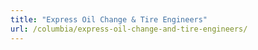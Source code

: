 ```yaml
---
title: "Express Oil Change & Tire Engineers"
url: /columbia/express-oil-change-and-tire-engineers/
---
```

